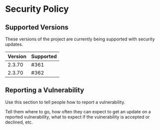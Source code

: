 # Security Policy

## Supported Versions

These versions of the project are currently being supported with security updates.

| Version | Supported |
|---------|-----------|
| 2.3.70  | #361      |
| 2.3.70  | #362      |

## Reporting a Vulnerability

Use this section to tell people how to report a vulnerability.

Tell them where to go, how often they can expect to get an update on a
reported vulnerability, what to expect if the vulnerability is accepted or
declined, etc.
